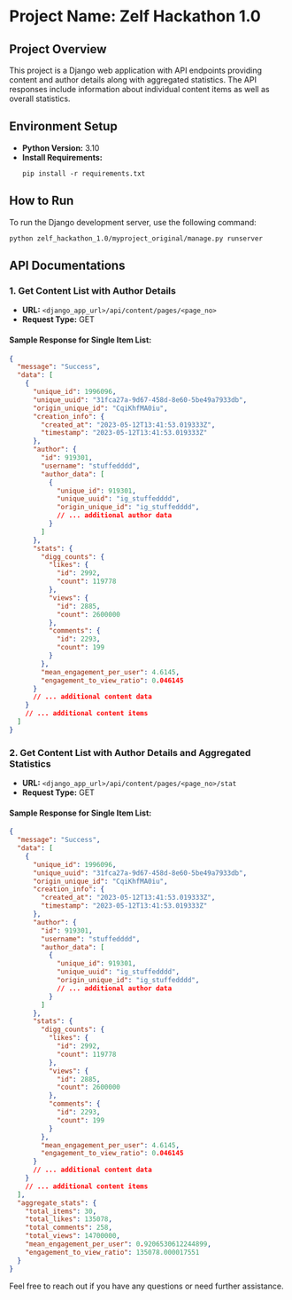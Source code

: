 # Project Name: Zelf Hackathon 1.0

## Project Overview

This project is a Django web application with API endpoints providing content and author details along with aggregated statistics. The API responses include information about individual content items as well as overall statistics.

## Environment Setup

- **Python Version:** 3.10
- **Install Requirements:**
  ```
  pip install -r requirements.txt
  ```

## How to Run

To run the Django development server, use the following command:
```
python zelf_hackathon_1.0/myproject_original/manage.py runserver
```

## API Documentations

### 1. Get Content List with Author Details

- **URL:** `<django_app_url>/api/content/pages/<page_no>`
- **Request Type:** GET

#### Sample Response for Single Item List:

```json
{
  "message": "Success",
  "data": [
    {
      "unique_id": 1996096,
      "unique_uuid": "31fca27a-9d67-458d-8e60-5be49a7933db",
      "origin_unique_id": "CqiKhfMA0iu",
      "creation_info": {
        "created_at": "2023-05-12T13:41:53.019333Z",
        "timestamp": "2023-05-12T13:41:53.019333Z"
      },
      "author": {
        "id": 919301,
        "username": "stuffedddd",
        "author_data": [
          {
            "unique_id": 919301,
            "unique_uuid": "ig_stuffedddd",
            "origin_unique_id": "ig_stuffedddd",
            // ... additional author data
          }
        ]
      },
      "stats": {
        "digg_counts": {
          "likes": {
            "id": 2992,
            "count": 119778
          },
          "views": {
            "id": 2885,
            "count": 2600000
          },
          "comments": {
            "id": 2293,
            "count": 199
          }
        },
        "mean_engagement_per_user": 4.6145,
        "engagement_to_view_ratio": 0.046145
      }
      // ... additional content data
    }
    // ... additional content items
  ]
}
```

### 2. Get Content List with Author Details and Aggregated Statistics

- **URL:** `<django_app_url>/api/content/pages/<page_no>/stat`
- **Request Type:** GET

#### Sample Response for Single Item List:

```json
{
  "message": "Success",
  "data": [
    {
      "unique_id": 1996096,
      "unique_uuid": "31fca27a-9d67-458d-8e60-5be49a7933db",
      "origin_unique_id": "CqiKhfMA0iu",
      "creation_info": {
        "created_at": "2023-05-12T13:41:53.019333Z",
        "timestamp": "2023-05-12T13:41:53.019333Z"
      },
      "author": {
        "id": 919301,
        "username": "stuffedddd",
        "author_data": [
          {
            "unique_id": 919301,
            "unique_uuid": "ig_stuffedddd",
            "origin_unique_id": "ig_stuffedddd",
            // ... additional author data
          }
        ]
      },
      "stats": {
        "digg_counts": {
          "likes": {
            "id": 2992,
            "count": 119778
          },
          "views": {
            "id": 2885,
            "count": 2600000
          },
          "comments": {
            "id": 2293,
            "count": 199
          }
        },
        "mean_engagement_per_user": 4.6145,
        "engagement_to_view_ratio": 0.046145
      }
      // ... additional content data
    }
    // ... additional content items
  ],
  "aggregate_stats": {
    "total_items": 30,
    "total_likes": 135078,
    "total_comments": 258,
    "total_views": 14700000,
    "mean_engagement_per_user": 0.9206530612244899,
    "engagement_to_view_ratio": 135078.000017551
  }
}
```

Feel free to reach out if you have any questions or need further assistance.
